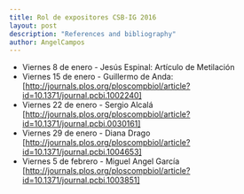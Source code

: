 ```yaml
---
title: Rol de expositores CSB-IG 2016
layout: post
description: "References and bibliography"
author: AngelCampos
---
```


* Viernes 8 de enero - Jesús Espinal: Artículo de Metilación
* Viernes 15 de enero - Guillermo de Anda: [http://journals.plos.org/ploscompbiol/article?id=10.1371/journal.pcbi.1002240]
* Viernes 22 de enero - Sergio Alcalá [http://journals.plos.org/ploscompbiol/article?id=10.1371/journal.pcbi.0030161]
* Viernes 29 de enero - Diana Drago [http://journals.plos.org/ploscompbiol/article?id=10.1371/journal.pcbi.1004653]
* Viernes 5 de febrero - Miguel Angel García [http://journals.plos.org/ploscompbiol/article?id=10.1371/journal.pcbi.1003851]